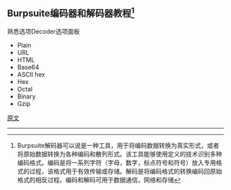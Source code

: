 ## Burpsuite编码器和解码器教程[^1]

熟悉选项Decoder选项面板

- Plain
- URL
- HTML
- Base64
- ASCII hex
- Hex
- Octal
- Binary
- Gzip

[原文](https://www.hackingarticles.in/burpsuite-encoder-decoder-tutorial/)

---

[^1]: Burpsuite解码器可以说是一种工具，用于将编码数据转换为真实形式，或者将原始数据转换为各种编码和散列形式。该工具能够使用定义的技术识别多种编码格式。编码是将一系列字符（字母，数字，标点符号和符号）放入专用格式的过程，该格式用于有效传输或存储。解码是将编码格式的转换编码回原始格式的相反过程。编码和解码可用于数据通信，网络和存储